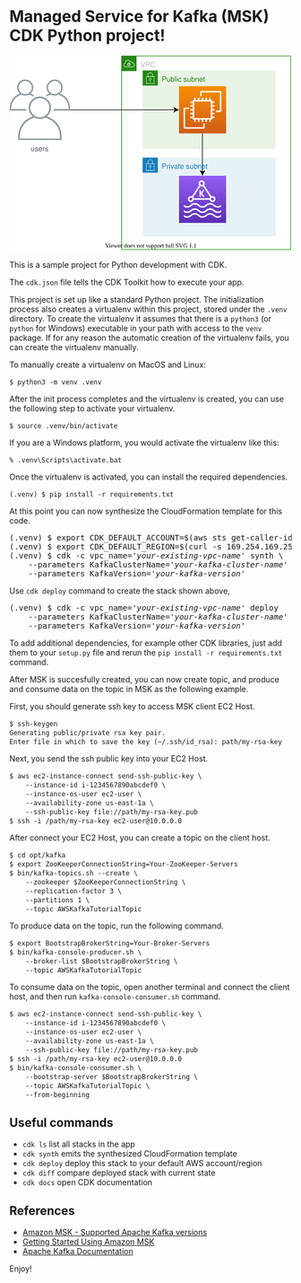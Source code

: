 
# Managed Service for Kafka (MSK) CDK Python project!

![msk-arch](./msk-arch.svg)

This is a sample project for Python development with CDK.

The `cdk.json` file tells the CDK Toolkit how to execute your app.

This project is set up like a standard Python project.  The initialization
process also creates a virtualenv within this project, stored under the `.venv`
directory.  To create the virtualenv it assumes that there is a `python3`
(or `python` for Windows) executable in your path with access to the `venv`
package. If for any reason the automatic creation of the virtualenv fails,
you can create the virtualenv manually.

To manually create a virtualenv on MacOS and Linux:

```
$ python3 -m venv .venv
```

After the init process completes and the virtualenv is created, you can use the following
step to activate your virtualenv.

```
$ source .venv/bin/activate
```

If you are a Windows platform, you would activate the virtualenv like this:

```
% .venv\Scripts\activate.bat
```

Once the virtualenv is activated, you can install the required dependencies.

```
(.venv) $ pip install -r requirements.txt
```

At this point you can now synthesize the CloudFormation template for this code.

<pre>
(.venv) $ export CDK_DEFAULT_ACCOUNT=$(aws sts get-caller-identity --query Account --output text)
(.venv) $ export CDK_DEFAULT_REGION=$(curl -s 169.254.169.254/latest/dynamic/instance-identity/document | jq -r .region)
(.venv) $ cdk -c vpc_name=<i>'your-existing-vpc-name'</i> synth \
    --parameters KafkaClusterName=<i>'your-kafka-cluster-name'</i> \
    --parameters KafkaVersion=<i>'your-kafka-version'</i>
</pre>

Use `cdk deploy` command to create the stack shown above,

<pre>
(.venv) $ cdk -c vpc_name=<i>'your-existing-vpc-name'</i> deploy
    --parameters KafkaClusterName=<i>'your-kafka-cluster-name'</i> \
    --parameters KafkaVersion=<i>'your-kafka-version'</i>
</pre>

To add additional dependencies, for example other CDK libraries, just add
them to your `setup.py` file and rerun the `pip install -r requirements.txt`
command.

After MSK is succesfully created, you can now create topic, and produce and consume data on the topic in MSK as the following example.

First, you should generate ssh key to access MSK client EC2 Host.
```
$ ssh-keygen
Generating public/private rsa key pair.
Enter file in which to save the key (~/.ssh/id_rsa): path/my-rsa-key
```

Next, you send the ssh public key into your EC2 Host.

```
$ aws ec2-instance-connect send-ssh-public-key \
    --instance-id i-1234567890abcdef0 \
    --instance-os-user ec2-user \
    --availability-zone us-east-1a \
    --ssh-public-key file://path/my-rsa-key.pub
$ ssh -i /path/my-rsa-key ec2-user@10.0.0.0
```

After connect your EC2 Host, you can create a topic on the client host.

```
$ cd opt/kafka
$ export ZooKeeperConnectionString=Your-ZooKeeper-Servers
$ bin/kafka-topics.sh --create \
    --zookeeper $ZooKeeperConnectionString \
    --replication-factor 3 \
    --partitions 1 \
    --topic AWSKafkaTutorialTopic
```

To produce data on the topic, run the following command.

```
$ export BootstrapBrokerString=Your-Broker-Servers
$ bin/kafka-console-producer.sh \
    --broker-list $BootstrapBrokerString \
    --topic AWSKafkaTutorialTopic
```

To consume data on the topic, open another terminal and connect the client host, and then run `kafka-console-consumer.sh` command.

```
$ aws ec2-instance-connect send-ssh-public-key \
    --instance-id i-1234567890abcdef0 \
    --instance-os-user ec2-user \
    --availability-zone us-east-1a \
    --ssh-public-key file://path/my-rsa-key.pub
$ ssh -i /path/my-rsa-key ec2-user@10.0.0.0
$ bin/kafka-console-consumer.sh \
    --bootstrap-server $BootstrapBrokerString \
    --topic AWSKafkaTutorialTopic \
    --from-beginning
```

## Useful commands

 * `cdk ls`          list all stacks in the app
 * `cdk synth`       emits the synthesized CloudFormation template
 * `cdk deploy`      deploy this stack to your default AWS account/region
 * `cdk diff`        compare deployed stack with current state
 * `cdk docs`        open CDK documentation


## References

 * [Amazon MSK - Supported Apache Kafka versions](https://docs.aws.amazon.com/msk/latest/developerguide/supported-kafka-versions.html)
 * [Getting Started Using Amazon MSK](https://docs.aws.amazon.com/msk/latest/developerguide/getting-started.html)
 * [Apache Kafka Documentation](https://kafka.apache.org/documentation/)

Enjoy!
